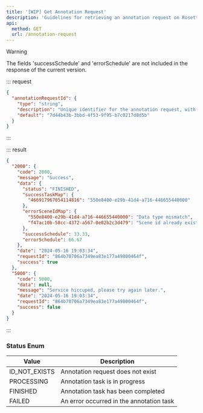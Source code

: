 ```yaml
---
title: '[WIP] Get Annotation Request'
description: 'Guidelines for retrieving an annotation request on Rosetta.'
api:
  method: GET
  url: /annotation-request
---
```


> [!WARNING]
> The fields 'successSchedule' and 'errorSchedule' are not included in the response of the current version.

::: request

```json [query]
{
  "annotationRequestId": {
    "type": "string",
    "description": "Unique identifier for the annotation request, with a maximum length of 160 bytes.",
    "default": "7d44b43b-3bbd-4f53-9f95-b7c0217d8d5b"
  }
}
```

:::

::: result

```json [responses]
{
  "2000": {
    "code": 2000,
    "message": "Success",
    "data": {
      "status": "FINISHED",
      "successTaskMap": {
        "466917967054114816": "550e8400-e29b-41d4-a716-446655440000"
      },
      "errorSceneIdMap": {
        "550e8400-e29b-41d4-a716-446655440000": "Data type mismatch",
        "f47ac10b-58cc-4372-a567-0e02b2c3d479": "Scene id already exists"
      },
      "successSchedule": 33.33,
      "errorSchedule": 66.67
    },
    "date": "2024-05-16 19:03:34",
    "requestId": "864b70706a7349ea83e177a49800464f",
    "success": true
  },
  "5000": {
    "code": 5000,
    "data": null,
    "message": "Service hiccuped, please try again later.",
    "date": "2024-05-16 19:03:34",
    "requestId": "864b70706a7349ea83e177a49800464f",
    "success": false
  }
}
```

:::

### Status Enum

| Value         | Description                              |
| ------------- | ---------------------------------------- |
| ID_NOT_EXISTS | Annotation request does not exist        |
| PROCESSING    | Annotation task is in progress           |
| FINISHED      | Annotation task has been completed       |
| FAILED        | An error occurred in the annotation task |
